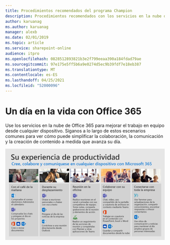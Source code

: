 ```yaml
---
title: Procedimientos recomendados del programa Champion
description: Procedimientos recomendados con los servicios en la nube de Office 365 para mejorar el trabajo en equipo.
author: karuanag
ms.author: karuanag
manager: alexb
ms.date: 02/01/2019
ms.topic: article
ms.service: sharepoint-online
audience: itpro
ms.openlocfilehash: 0828512893821b3e2f799eeaa390a184fdad79ae
ms.sourcegitcommit: 97e175e5ff5b6a9e0274d5ec9b39fdf7e18eb387
ms.translationtype: MT
ms.contentlocale: es-ES
ms.lasthandoff: 04/25/2021
ms.locfileid: "52000096"
---
```

# <a name="day-in-the-life-with-office-365"></a>Un día en la vida con Office 365

Use los servicios en la nube de Office 365 para mejorar el trabajo en equipo desde cualquier dispositivo.  Síganos a lo largo de estos escenarios comunes para ver cómo puede simplificar la colaboración, la comunicación y la creación de contenido a medida que avanza su día.  

![Un día en la vida visual](media/m365day.png)

